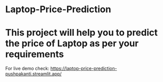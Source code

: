 # Laptop-Price-Prediction
# This project will help you to predict the price of Laptop as per your requirements
For live demo check: https://laptop-price-prediction-pushpakanti.streamlit.app/


